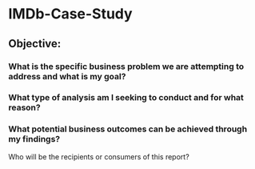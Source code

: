 # **IMDb-Case-Study**

## Objective: 
   ### What is the specific business problem we are attempting to address and what is my goal? ###
   ### What type of analysis am I seeking to conduct and for what reason? ###
   ### What potential business outcomes can be achieved through my findings? ###
   Who will be the recipients or consumers of this report?

